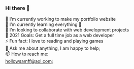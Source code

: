 ### Hi there 👋

🔭 I'm currently working to make my portfolio website<br>
🌱 I’m currently learning everything 🤣<br>
👯 I’m looking to collaborate with web development projects<br>
🥅 2021 Goals: Get a full time job as a web developer<br>
⚡ Fun fact: I love to reading and playing games<br>
💬 Ask me about anything, I am happy to help;<br>
📫 How to reach me:
<br>hollowsamff@aol.com;<br>

<!--
Connect with me:
 Please don't remove this: Grab your social icons from https://github.com/carlsednaoui/gitsocial -->

<!-- display the social media buttons in your README [![alt text][1.1]][1]
-->


<!-- links to social media icons -->
<!-- no need to change these -->

<!-- icons with padding [1.1]: http://i.imgur.com/tXSoThF.png (twitter icon with padding)-->



<!-- icons without padding -->

<!-- links to your social media accounts -->
<!-- update these accordingly [1]: http://www.twitter.com/carlsednaoui-->




<!-- Please don't remove this: Grab your social icons from https://github.com/carlsednaoui/gitsocial -->

<!--
**hollowsamff/hollowsamff** is a ✨ _special_ ✨ repository because its `README.md` (this file) appears on your GitHub profile.

Here are some ideas to get you started:

- 🔭 I’m currently working on ...
- 🌱 I’m currently learning ...
- 👯 I’m looking to collaborate on ...
- 🤔 I’m looking for help with ...
- 💬 Ask me about ...
- 📫 How to reach me: ...
- 😄 Pronouns: ...
- ⚡ Fun fact: ...
-->
